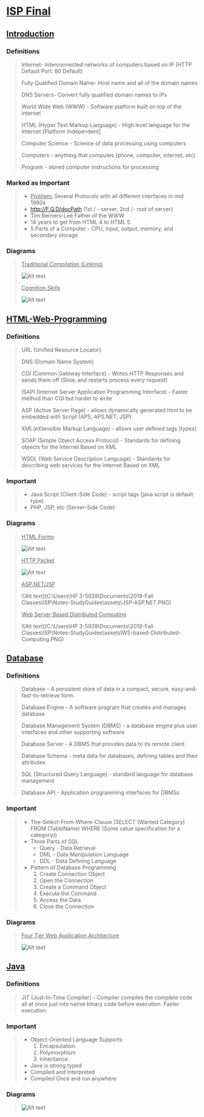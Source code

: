 # <u>ISP Final</u>

## <u>Introduction</u>

### Definitions

> Internet- Interconnected networks of computers based on IP (HTTP Default Port: 80 Default)
>
> Fully Qualified Domain Name- Host name and all of the domain names
>
> DNS Servers- Convert fully qualified domain names to IPs
>
> World Wide Web (WWW) - Software platform built on top of the internet
>
> HTML (Hyper Text Markup Language) - High level language for the Internet [Platform Independent]
>
> Computer Science - Science of data processing using computers
>
> Computers - anything that computes (phone, computer, internet, etc)
>
> Program - stored computer instructions for processing

### Marked as Important

> - <u>Problem:</u> Several Protocols with all different interfaces in mid 1980s
> - http://F.Q.D/docPath (1st / - server, 2nd /- root of server)
> - Tim Berners-Lee Father of the WWW
> - 14 years to get from HTML 4 to HTML 5
> - 5 Parts of a Computer - CPU, input, output, memory, and secondary storage

### Diagrams

> <u>Traditional Compilation (Linking)</u>
>
> ![Alt text](assets/TraditionalComp.png)
>
> <u>Cognition Skills</u>
>
> ![Alt text](assets/CognitiveSkills.png)

## <u>HTML-Web-Programming</u>

### Definitions

> URL (Unified Resource Locator)
>
> DNS (Domain Name System)
>
> CGI (Common Gateway Interface) - Writes HTTP Responses and sends them off (Slow, and restarts process every request)
>
> ISAPI (Internet Server Application Programming Interface) - Faster method than CGI but harder to write
>
> ASP (Active Server Page) - allows dynamically generated html to be embedded with Script (APS, APS.NET, JSP)
>
> XML(eXtensible Markup Language) - allows user defined tags (types)
>
> SOAP (Simple Object Access Protocol) - Standards for defining objects for the Internet Based on XML
>
> WSDL (Web Service Description Language) - Standards for describing web services for the Internet Based on XML

### Important

> - Java Script (Client-Side Code) - script tags (java script is default type)
> - PHP, JSP, etc (Server-Side Code)

### Diagrams

> <u>HTML Forms</u>
>
> ![Alt text](assets/HTMLForms.png)
>
> <u>HTTP Packet</u>
>
> ![Alt text](assets/HTTPPackett.png)
>
> <u>ASP.NET/JSP</u>
>
> ![Alt text](C:\Users\HP 3-5928\Documents\2019-Fall Classes\ISP\Notes-StudyGuides\assets\JSP-ASP.NET.PNG)
>
> <u>Web Server Based Distributed Computing</u>
>
> ![Alt text](C:\Users\HP 3-5928\Documents\2019-Fall Classes\ISP\Notes-StudyGuides\assets\WS-based-Distributed-Computing.PNG)

## <u>Database</u>

### Definitions

>Database - A persistent store of data in a compact, secure, easy-and-fast-to-retrieve form.
>
>Database Engine - A software program that creates and manages database
>
>Database Management System (DBMS) - a database engine plus user interfaces and other supporting software
>
>Database Server - A DBMS that provides data to its remote client
>
>Database Schema - meta data for databases, defining tables and their attributes
>
>SQL (Structured Query Language) - standard language for database management
>
>Database API - Application programming interfaces for DBMSs

### Important

> - The-Select-From-Where-Clause (SELECT (Wanted Category) FROM (TableName) WHERE (Some value specification for a category))
> - Three Parts of SQL
>   - Query - Data Retrieval
>   - DML - Data Manipulation Language
>   - DDL - Data Defining Language
> - Pattern of Database Programming
>   1. Create Connection Object
>   2. Open the Connection
>   3. Create a Command Object
>   4. Execute the Command
>   5. Access the Data
>   6. Close the Connection

### Diagrams

> <u>Four Tier Web Application Architecture</u>
>
> ![Alt text](assets/4tierapp.png)

## <u>Java</u>

### Definitions

> JIT (Just-In-Time Compiler) - Compiler compiles the complete code all at once just into native binary code before execution. Faster execution.

### Important

> - Object-Oriented Language Supports:
>   1. Encapsulation
>   2. Polymorphism
>   3. Inheritance
> - Java is strong typed
> - Compiled and Interpreted
> - Compiled Once and run anywhere

### Diagrams

> ![Alt text](assets/javaintermediatelanguage.png)
>
> 









